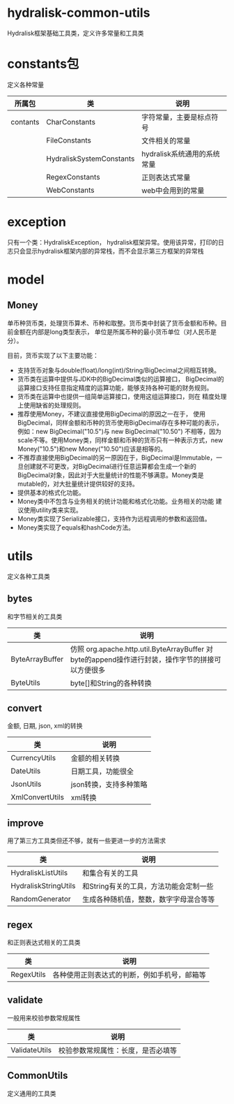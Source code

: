 # hydralisk-common-utils

Hydralisk框架基础工具类，定义许多常量和工具类

# constants包

定义各种常量

| 所属包 | 类 | 说明 |
| - | - | - |
| contants | CharConstants| 字符常量，主要是标点符号|
|  | FileConstants| 文件相关的常量|
|  | HydraliskSystemConstants| hydralisk系统通用的系统常量|
|  | RegexConstants| 正则表达式常量|
|  | WebConstants| web中会用到的常量|

# exception

只有一个类：HydraliskException， hydralisk框架异常。使用该异常，打印的日志只会显示hydralisk框架内部的异常栈，而不会显示第三方框架的异常栈

# model

## Money

单币种货币类，处理货币算术、币种和取整。货币类中封装了货币金额和币种。目前金额在内部是long类型表示， 单位是所属币种的最小货币单位（对人民币是分）。

目前，货币实现了以下主要功能：

- 支持货币对象与double(float)/long(int)/String/BigDecimal之间相互转换。
- 货币类在运算中提供与JDK中的BigDecimal类似的运算接口， BigDecimal的运算接口支持任意指定精度的运算功能，能够支持各种可能的财务规则。
- 货币类在运算中也提供一组简单运算接口，使用这组运算接口，则在 精度处理上使用缺省的处理规则。
- 推荐使用Money，不建议直接使用BigDecimal的原因之一在于，
使用BigDecimal，同样金额和币种的货币使用BigDecimal存在多种可能的表示，例如：new BigDecimal("10.5")与 new
BigDecimal("10.50") 不相等，因为scale不等。使用Money类，同样金额和币种的货币只有一种表示方式，new
Money("10.5")和new Money("10.50")应该是相等的。
- 不推荐直接使用BigDecimal的另一原因在于，BigDecimal是Immutable，一旦创建就不可更改，对BigDecimal进行任意运算都会生成一个新的 BigDecimal对象，因此对于大批量统计的性能不够满意。Money类是mutable的，对大批量统计提供较好的支持。
- 提供基本的格式化功能。
- Money类中不包含与业务相关的统计功能和格式化功能。业务相关的功能 建议使用utility类来实现。
- Money类实现了Serializable接口，支持作为远程调用的参数和返回值。
- Money类实现了equals和hashCode方法。

# utils

定义各种工具类

## bytes

和字节相关的工具类

| 类 | 说明 |
| - | - |
| ByteArrayBuffer| 仿照 org.apache.http.util.ByteArrayBuffer 对byte的append操作进行封装，操作字节的拼接可以方便很多|
| ByteUtils| byte[]和String的各种转换|

## convert

金额, 日期, json, xml的转换

| 类 | 说明 |
| - | - |
| CurrencyUtils| 金额的相关转换|
| DateUtils| 日期工具，功能很全|
| JsonUtils| json转换，支持多种策略|
| XmlConvertUtils| xml转换|

## improve

用了第三方工具类但还不够，就有一些更进一步的方法需求

| 类 | 说明 |
| - | - |
| HydraliskListUtils| 和集合有关的工具|
| HydraliskStringUtils| 和String有关的工具，方法功能会定制一些|
| RandomGenerator| 生成各种随机值，整数，数字字母混合等等|

## regex

和正则表达式相关的工具类

| 类 | 说明 |
| - | - |
| RegexUtils| 各种使用正则表达式的判断，例如手机号，邮箱等|

## validate

一般用来校验参数常规属性

| 类 | 说明 |
| - | - |
| ValidateUtils| 校验参数常规属性：长度，是否必填等|

## CommonUtils

定义通用的工具类



